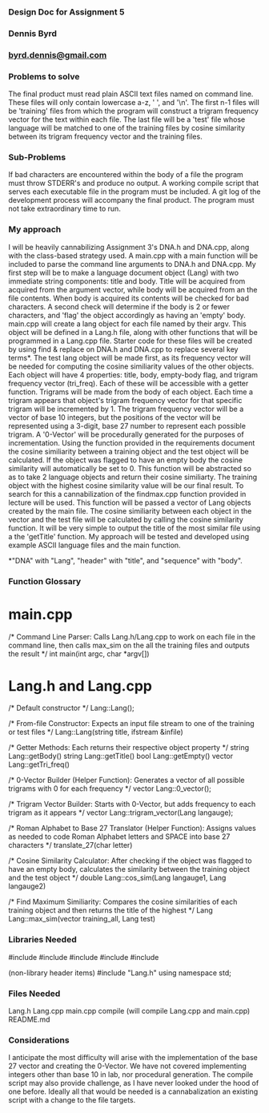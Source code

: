 ### Design Doc for Assignment 5
### Dennis Byrd
### byrd.dennis@gmail.com

### Problems to solve ###
The final product must read plain ASCII text files named on command line. These files will only contain lowercase a-z, ' ', and '\n'.
The first n-1 files will be 'training' files from which the program will construct a trigram frequency vector for the text within each file.
The last file will be a 'test' file whose language will be matched to one of the training files by cosine similarity between its trigram frequency vector and the training files.
### Sub-Problems ###
If bad characters are encountered within the body of a file the program must throw STDERR's and produce no output.
A working compile script that serves each executable file in the program must be included.
A git log of the development process will accompany the final product.
The program must not take extraordinary time to run.

	
### My approach ###
I will be heavily cannabilizing Assignment 3's DNA.h and DNA.cpp, along with the class-based strategy used.
	A main.cpp with a main function will be included to parse the command line arguments to DNA.h and DNA.cpp.
My first step will be to make a language document object (Lang) with two immediate string components: title and body.
	Title will be acquired from acquired from the argument vector, while body will be acquired from an the file contents. 
	When body is acquired its contents will be checked for bad characters.
	A second check will determine if the body is 2 or fewer characters, and 'flag' the object accordingly as having an 'empty' body.
	main.cpp will create a lang object for each file named by their argv.
This object will be defined in a Lang.h file, along with other functions that will be programmed in a Lang.cpp file.
	Starter code for these files will be created by using find & replace on DNA.h and DNA.cpp to replace several key terms*.
The test lang object will be made first, as its frequency vector will be needed for computing the cosine similiarity values of the other objects.
Each object will have 4 properties: title, body, empty-body flag, and trigram frequency vector (tri_freq). Each of these will be accessible with a getter function.
Trigrams will be made from the body of each object. Each time a trigram appears that object's trigram frequency vector for that specific trigram will be incremented by 1.
The trigram frequency vector will be a vector of base 10 integers, but the positions of the vector will be represented using a 3-digit, base 27 number to represent each possible trigram.
A '0-Vector' will be procedurally generated for the purposes of incrementation.
Using the function provided in the requirements document the cosine similiarity between a training object and the test object will be calculated.
	If the object was flagged to have an empty body the cosine similarity will automatically be set to 0.
	This function will be abstracted so as to take 2 language objects and return their cosine similiarty.
The training object with the highest cosine similarity value will be our final result. To search for this a cannabilization of the findmax.cpp function provided in lecture will be used.
	This function will be passed a vector of Lang objects created by the main file.
	The cosine similiarity between each object in the vector and the test file will be calculated by calling the cosine similarity function.
	It will be very simple to output the title of the most similar file using a the 'getTitle' function.
My approach will be tested and developed using example ASCII language files and the main function.

*"DNA" with "Lang", "header" with "title", and "sequence" with "body".


### Function Glossary ###

# main.cpp #
/* Command Line Parser: Calls Lang.h/Lang.cpp to work on each file in the command line, then calls max_sim on the all the training files and outputs the result */
	int main(int argc, char *argv[])
	
# Lang.h and Lang.cpp #
/* Default constructor */
	Lang::Lang();
	
/* From-file Constructor: Expects an input file stream to one of the training or test files */
	Lang::Lang(string title, ifstream &infile)
	
/* Getter Methods: Each returns their respective object property */
	string Lang::getBody()
	string Lang::getTitle()
	bool Lang::getEmpty()
	vector<int> Lang::getTri_freq()
	
/* 0-Vector Builder (Helper Function): Generates a vector of all possible trigrams with 0 for each frequency */
	vector<int> Lang::0_vector();
	
/* Trigram Vector Builder: Starts with 0-Vector, but adds frequency to each trigram as it appears */
	vector<int> Lang::trigram_vector(Lang langauge);
	
/* Roman Alphabet to Base 27 Translator (Helper Function): Assigns values as needed to code Roman Alphabet letters and SPACE into base 27 characters */
	translate_27(char letter)
	
/* Cosine Similarity Calculator: After checking if the object was flagged to have an empty body, calculates the similarity between the training object and the test object */
	double Lang::cos_sim(Lang langauge1, Lang langauge2)
	
/* Find Maximum Similiarity: Compares the cosine similarities of each training object and then returns the title of the highest */
	Lang Lang::max_sim(vector<Lang> training_all, Lang test)

	
### Libraries Needed ###

#include <iostream>
#include <fstream>
#include <string>
#include <vector>
#include <cstdlib>

(non-library header items)
#include "Lang.h"
using namespace std;


### Files Needed ###

Lang.h
Lang.cpp
main.cpp
compile   				(will compile Lang.cpp and main.cpp)
README.md


### Considerations ###
I anticipate the most difficulty will arise with the implementation of the base 27 vector and creating the 0-Vector. We have not covered implementing integers other than base 10 in lab, nor procedural generation.
The compile script may also provide challenge, as I have never looked under the hood of one before. Ideally all that would be needed is a cannabalization an existing script with a change to the file targets.

